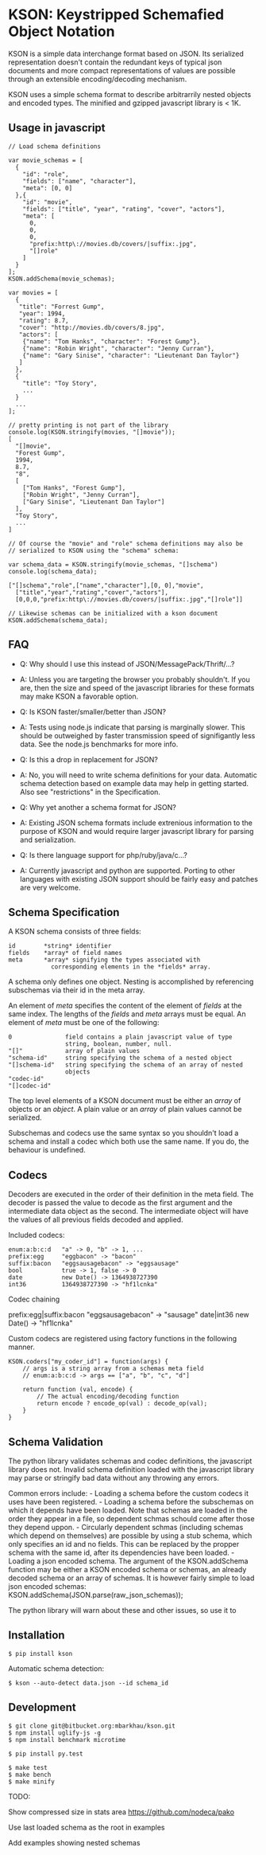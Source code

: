 KSON: Keystripped Schemafied Object Notation
============================================

KSON is a simple data interchange format based on JSON. Its serialized
representation doesn't contain the redundant keys of typical json
documents and more compact representations of values are possible through
an extensible encoding/decoding mechanism.

KSON uses a simple schema format to describe arbitrarrily nested objects
and encoded types. The minified and gzipped javascript library is < 1K.


Usage in javascript
-------------------

    // Load schema definitions

    var movie_schemas = [
      {
        "id": "role",
        "fields": ["name", "character"],
        "meta": [0, 0]
      },{
        "id": "movie",
        "fields": ["title", "year", "rating", "cover", "actors"],
        "meta": [
          0,
          0,
          0,
          "prefix:http\://movies.db/covers/|suffix:.jpg",
          "[]role"
        ]
      }
    ];
    KSON.addSchema(movie_schemas);

    var movies = [
      {
       "title": "Forrest Gump",
       "year": 1994,
       "rating": 8.7,
       "cover": "http://movies.db/covers/8.jpg",
       "actors": [
        {"name": "Tom Hanks", "character": "Forest Gump"},
        {"name": "Robin Wright", "character": "Jenny Curran"},
        {"name": "Gary Sinise", "character": "Lieutenant Dan Taylor"}
       ]
      },
      {
        "title": "Toy Story",
        ...
      }
      ...
    ];

    // pretty printing is not part of the library
    console.log(KSON.stringify(movies, "[]movie"));
    [
      "[]movie",
      "Forest Gump",
      1994,
      8.7,
      "8",
      [
        ["Tom Hanks", "Forest Gump"],
        ["Robin Wright", "Jenny Curran"],
        ["Gary Sinise", "Lieutenant Dan Taylor"]
      ],
      "Toy Story",
      ...
    ]

    // Of course the "movie" and "role" schema definitions may also be
    // serialized to KSON using the "schema" schema:

    var schema_data = KSON.stringify(movie_schemas, "[]schema")
    console.log(schema_data);

    ["[]schema","role",["name","character"],[0, 0],"movie",
      ["title","year","rating","cover","actors"],
      [0,0,0,"prefix:http\://movies.db/covers/|suffix:.jpg","[]role"]]

    // Likewise schemas can be initialized with a kson document
    KSON.addSchema(schema_data);

FAQ
---

 - Q: Why should I use this instead of JSON/MessagePack/Thrift/...?
 - A: Unless you are targeting the browser you probably shouldn't. If you
      are, then the size and speed of the javascript libraries for these
      formats may make KSON a favorable option.

 - Q: Is KSON faster/smaller/better than JSON?
 - A: Tests using node.js indicate that parsing is marginally slower. This
      should be outweighed by faster transmission speed of signifigantly less
      data. See the node.js benchmarks for more info.

 - Q: Is this a drop in replacement for JSON?
 - A: No, you will need to write schema definitions for your data. Automatic
      schema detection based on example data may help in getting started. Also
      see "restrictions" in the Specification.

 - Q: Why yet another a schema format for JSON?
 - A: Existing JSON schema formats include extrenious information to the
      purpose of KSON and would require larger javascript library for
      parsing and serialization.

 - Q: Is there language support for php/ruby/java/c...?
 - A: Currently javascript and python are supported. Porting to other
      languages with existing JSON support should be fairly easy and patches
      are very welcome.


Schema Specification
--------------------

A KSON schema consists of three fields:

    id        *string* identifier
    fields    *array* of field names
    meta      *array* signifying the types associated with
                corresponding elements in the *fields* array.

A schema only defines one object. Nesting is accomplished by referencing
subschemas via their id in the meta array.

An element of *meta* specifies the content of the element of *fields* at
the same index. The lengths of the *fields* and *meta* arrays must be equal.
An element of *meta* must be one of the following:

    0               field contains a plain javascript value of type
                    string, boolean, number, null.
    "[]"            array of plain values
    "schema-id"     string specifying the schema of a nested object
    "[]schema-id"   string specifying the schema of an array of nested
                    objects
    "codec-id"
    "[]codec-id"

The top level elements of a KSON document must be either an *array* of
objects or an *object*. A plain value or an *array* of plain values
cannot be serialized.

Subschemas and codecs use the same syntax so you shouldn't load a schema
and install a codec which both use the same name. If you do, the
behaviour is undefined.


Codecs
------

Decoders are executed in the order of their definition in the meta field.
The decoder is passed the value to decode as the first argument and the
intermediate data object as the second. The intermediate object will have
the values of all previous fields decoded and applied.


Included codecs:

    enum:a:b:c:d   "a" -> 0, "b" -> 1, ...
    prefix:egg     "eggbacon" -> "bacon"
    suffix:bacon   "eggsausagebacon" -> "eggsausage"
    bool           true -> 1, false -> 0
    date           new Date() -> 1364938727390
    int36          1364938727390 -> "hf1lcnka"


Codec chaining

  prefix:egg|suffix:bacon    "eggsausagebacon" -> "sausage"
  date|int36    new Date() -> "hf1lcnka"


Custom codecs are registered using factory functions in the following manner.

    KSON.coders["my_coder_id"] = function(args) {
        // args is a string array from a schemas meta field
        // enum:a:b:c:d -> args == ["a", "b", "c", "d"]

        return function (val, encode) {
            // The actual encoding/decoding function
            return encode ? encode_op(val) : decode_op(val);
        }
    }

Schema Validation
-----------------

The python library validates schemas and codec definitions, the javascript
library does not. Invalid schema definition loaded with the javascript
library may parse or stringify bad data without any throwing any errors.

Common errors include:
    - Loading a schema before the custom codecs it uses have been registered.
    - Loading a schema before the subschemas on which it depends have been
      loaded. Note that schemas are loaded in the order they appear in a file,
      so dependent schmas schould come after those they depend uppon.
    - Circularly dependent schmas (including schemas which depend on
      themselves) are possible by using a stub schema, which only specifies
      an id and no fields. This can be replaced by the propper schema with
      the same id, after its dependencies have been loaded.
    - Loading a json encoded schema. The argument of the KSON.addSchema
      function may be either a KSON encoded schema or schemas, an already
      decoded schema or an array of schemas. It is however fairly simple to
      load json encoded schemas: KSON.addSchema(JSON.parse(raw_json_schemas));

The python library will warn about these and other issues, so use it to


Installation
------------

    $ pip install kson

Automatic schema detection:

    $ kson --auto-detect data.json --id schema_id


Development
-----------

    $ git clone git@bitbucket.org:mbarkhau/kson.git
    $ npm install uglify-js -g
    $ npm install benchmark microtime

    $ pip install py.test

    $ make test
    $ make bench
    $ make minify


TODO:

  Show compressed size in stats area
  https://github.com/nodeca/pako

  Use last loaded schema as the root in examples

  Add examples showing nested schemas